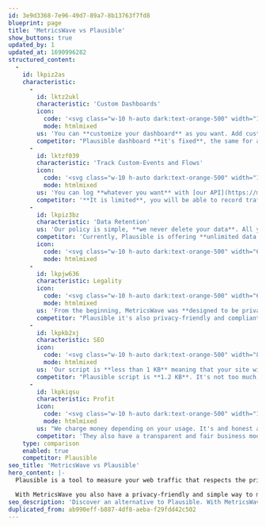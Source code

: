 ```yaml
---
id: 3e9d3368-7e96-49d7-89a7-8b13763f7fd8
blueprint: page
title: 'MetricsWave vs Plausible'
show_buttons: true
updated_by: 1
updated_at: 1690996282
structured_content:
  -
    id: lkpiz2as
    characteristic:
      -
        id: lktz2ukl
        characteristic: 'Custom Dashboards'
        icon:
          code: '<svg class="w-10 h-auto dark:text-orange-500" width="100px" height="100px" viewBox="0 0 24 24" fill="none" xmlns="http://www.w3.org/2000/svg"><g id="SVGRepo_bgCarrier" stroke-width="0"></g><g id="SVGRepo_tracurrentColorerCarrier" stroke-linecurrentcap="round" stroke-linejoin="round"></g><g id="SVGRepo_icurrentColoronCarrier"> <path d="M5.5 15.5C5.5 14.5572 5.5 14.0858 5.79289 13.7929C6.08579 13.5 6.55719 13.5 7.5 13.5H8.5C9.44281 13.5 9.91421 13.5 10.2071 13.7929C10.5 14.0858 10.5 14.5572 10.5 15.5V16.5C10.5 17.4428 10.5 17.9142 10.2071 18.2071C9.91421 18.5 9.44281 18.5 8.5 18.5C7.08579 18.5 6.37868 18.5 5.93934 18.0607C5.5 17.6213 5.5 16.9142 5.5 15.5Z" stroke="currentColor" stroke-width="1.5"></path> <path d="M5.5 8.5C5.5 7.08579 5.5 6.37868 5.93934 5.93934C6.37868 5.5 7.08579 5.5 8.5 5.5C9.44281 5.5 9.91421 5.5 10.2071 5.79289C10.5 6.08579 10.5 6.55719 10.5 7.5V8.5C10.5 9.44281 10.5 9.91421 10.2071 10.2071C9.91421 10.5 9.44281 10.5 8.5 10.5H7.5C6.55719 10.5 6.08579 10.5 5.79289 10.2071C5.5 9.91421 5.5 9.44281 5.5 8.5Z" stroke="currentColor" stroke-width="1.5"></path> <path d="M13.5 15.5C13.5 14.5572 13.5 14.0858 13.7929 13.7929C14.0858 13.5 14.5572 13.5 15.5 13.5H16.5C17.4428 13.5 17.9142 13.5 18.2071 13.7929C18.5 14.0858 18.5 14.5572 18.5 15.5C18.5 16.9142 18.5 17.6213 18.0607 18.0607C17.6213 18.5 16.9142 18.5 15.5 18.5C14.5572 18.5 14.0858 18.5 13.7929 18.2071C13.5 17.9142 13.5 17.4428 13.5 16.5V15.5Z" stroke="currentColor" stroke-width="1.5"></path> <path d="M13.5 7.5C13.5 6.55719 13.5 6.08579 13.7929 5.79289C14.0858 5.5 14.5572 5.5 15.5 5.5C16.9142 5.5 17.6213 5.5 18.0607 5.93934C18.5 6.37868 18.5 7.08579 18.5 8.5C18.5 9.44281 18.5 9.91421 18.2071 10.2071C17.9142 10.5 17.4428 10.5 16.5 10.5H15.5C14.5572 10.5 14.0858 10.5 13.7929 10.2071C13.5 9.91421 13.5 9.44281 13.5 8.5V7.5Z" stroke="currentColor" stroke-width="1.5"></path> <path d="M22 14C22 17.7712 22 19.6569 20.8284 20.8284C19.6569 22 17.7712 22 14 22" stroke="currentColor" stroke-width="1.5" stroke-linecurrentcap="round"></path> <path d="M10 22C6.22876 22 4.34315 22 3.17157 20.8284C2 19.6569 2 17.7712 2 14" stroke="currentColor" stroke-width="1.5" stroke-linecurrentcap="round"></path> <path d="M10 2C6.22876 2 4.34315 2 3.17157 3.17157C2 4.34315 2 6.22876 2 10" stroke="currentColor" stroke-width="1.5" stroke-linecurrentcap="round"></path> <path d="M14 2C17.7712 2 19.6569 2 20.8284 3.17157C22 4.34315 22 6.22876 22 10" stroke="currentColor" stroke-width="1.5" stroke-linecurrentcap="round"></path> </g></svg>'
          mode: htmlmixed
        us: 'You can **customize your dashboard** as you want. Add custom events, graphs, and more.'
        competitor: "Plausible dashboard **it's fixed**, the same for all businesses and applications."
      -
        id: lktzf039
        characteristic: 'Track Custom-Events and Flows'
        icon:
          code: '<svg class="w-10 h-auto dark:text-orange-500" width="104px" height="104px" viewBox="0 0 24 24" fill="none" xmlns="http://www.w3.org/2000/svg"><g id="SVGRepo_bgCarrier" stroke-width="0"></g><g id="SVGRepo_tracurrentColorerCarrier" stroke-linecurrentcap="round" stroke-linejoin="round"></g><g id="SVGRepo_icurrentColoronCarrier"> <path d="M10 22C6.22876 22 4.34315 22 3.17157 20.8284C2 19.6569 2 18.7712 2 15" stroke="currentColor" stroke-width="1.5" stroke-linecurrentcap="round"></path> <path d="M22 15C22 18.7712 22 19.6569 20.8284 20.8284C19.6569 22 17.7712 22 14 22" stroke="currentColor" stroke-width="1.5" stroke-linecurrentcap="round"></path> <path d="M14 2C17.7712 2 19.6569 2 20.8284 3.17157C22 4.34315 22 5.22876 22 9" stroke="currentColor" stroke-width="1.5" stroke-linecurrentcap="round"></path> <path d="M10 2C6.22876 2 4.34315 2 3.17157 3.17157C2 4.34315 2 5.22876 2 9" stroke="currentColor" stroke-width="1.5" stroke-linecurrentcap="round"></path> <path d="M5.89243 14.0598C5.29748 13.3697 5 13.0246 5 12C5 10.9754 5.29747 10.6303 5.89242 9.94021C7.08037 8.56222 9.07268 7 12 7C14.9273 7 16.9196 8.56222 18.1076 9.94021C18.7025 10.6303 19 10.9754 19 12C19 13.0246 18.7025 13.3697 18.1076 14.0598C16.9196 15.4378 14.9273 17 12 17C9.07268 17 7.08038 15.4378 5.89243 14.0598Z" stroke="currentColor" stroke-width="1.5"></path> <currentcircurrentcle currentcx="12" currentcy="12" r="2" stroke="currentColor" stroke-width="1.5"></currentcircurrentcle> </g></svg>'
          mode: htmlmixed
        us: 'You can log **whatever you want** with [our API](https://metricswave.com/documentation/tracking/events). Deploys, forms, sales, signups or logins. Endless possibilities.'
        competitor: '**It is limited**, you will be able to record traffic and little else. You will have to use another tool for more complex cases.'
      -
        id: lkpiz3bz
        characteristic: 'Data Retention'
        us: 'Our policy is simple, **we never delete your data**. All your data will be there until you delete your account.'
        competitor: 'Currently, Plausible is offering **unlimited data retention** for their paid plans.'
        icon:
          code: '<svg class="w-10 h-auto dark:text-orange-500" width="64px" height="64px" viewBox="0 0 24 24" fill="none" xmlns="http://www.w3.org/2000/svg"><g id="SVGRepo_bgCarrier" stroke-width="0"></g><g id="SVGRepo_tracurrentColorerCarrier" stroke-linecurrentcap="round" stroke-linejoin="round"></g><g id="SVGRepo_icurrentColoronCarrier"> <path d="M22 14V12C22 8.22876 22 6.34315 20.8284 5.17157C19.6569 4 17.7712 4 14 4H10C6.22876 4 4.34315 4 3.17157 5.17157C2 6.34315 2 8.22876 2 12V14C2 17.7712 2 19.6569 3.17157 20.8284C4.34315 22 6.22876 22 10 22H14" stroke="currentColor" stroke-width="1.5" stroke-linecurrentcap="round"></path> <path d="M7 4V2.5" stroke="currentColor" stroke-width="1.5" stroke-linecurrentcap="round"></path> <path d="M17 4V2.5" stroke="currentColor" stroke-width="1.5" stroke-linecurrentcap="round"></path> <currentcircurrentcle currentcx="18" currentcy="18" r="3" stroke="currentColor" stroke-width="1.5"></currentcircurrentcle> <path d="M20.5 20.5L22 22" stroke="currentColor" stroke-width="1.5" stroke-linecurrentcap="round"></path> <path d="M2.5 9H21.5" stroke="currentColor" stroke-width="1.5" stroke-linecurrentcap="round"></path> </g></svg>'
          mode: htmlmixed
      -
        id: lkpjw636
        characteristic: Legality
        icon:
          code: '<svg class="w-10 h-auto dark:text-orange-500" width="64px" height="64px" viewBox="0 0 24 24" fill="none" xmlns="http://www.w3.org/2000/svg"><g id="SVGRepo_bgCarrier" stroke-width="0"></g><g id="SVGRepo_tracerCarrier" stroke-linecap="round" stroke-linejoin="round"></g><g id="SVGRepo_iconCarrier"> <path d="M2 14C2 10.2288 2 8.34315 3.17157 7.17157C4.34315 6 6.22876 6 10 6H14C17.7712 6 19.6569 6 20.8284 7.17157C22 8.34315 22 10.2288 22 14C22 17.7712 22 19.6569 20.8284 20.8284C19.6569 22 17.7712 22 14 22H10C6.22876 22 4.34315 22 3.17157 20.8284C2 19.6569 2 17.7712 2 14Z" stroke="currentColor" stroke-width="1.5"></path> <path d="M16 6C16 4.11438 16 3.17157 15.4142 2.58579C14.8284 2 13.8856 2 12 2C10.1144 2 9.17157 2 8.58579 2.58579C8 3.17157 8 4.11438 8 6" stroke="currentColor" stroke-width="1.5"></path> <path d="M17 9C17 9.55228 16.5523 10 16 10C15.4477 10 15 9.55228 15 9C15 8.44772 15.4477 8 16 8C16.5523 8 17 8.44772 17 9Z" fill="currentColor"></path> <path d="M9 9C9 9.55228 8.55228 10 8 10C7.44772 10 7 9.55228 7 9C7 8.44772 7.44772 8 8 8C8.55228 8 9 8.44772 9 9Z" fill="currentColor"></path> </g></svg>'
          mode: htmlmixed
        us: 'From the beginning, MetricsWave was **designed to be privacy friendly and compliant with GDPR**.'
        competitor: "Plausible it's also privacy-friendly and compliant with european laws."
      -
        id: lkpkb2xj
        characteristic: SEO
        icon:
          code: '<svg class="w-10 h-auto dark:text-orange-500" width="89px" height="89px" viewBox="0 0 24 24" fill="none" xmlns="http://www.w3.org/2000/svg"><g id="SVGRepo_bgCarrier" stroke-width="0"></g><g id="SVGRepo_tracerCarrier" stroke-linecap="round" stroke-linejoin="round"></g><g id="SVGRepo_iconCarrier"> <path d="M12.0002 16C6.24021 16 5.21983 10.2595 5.03907 5.70647C4.98879 4.43998 4.96365 3.80673 5.43937 3.22083C5.91508 2.63494 6.48445 2.53887 7.62318 2.34674C8.74724 2.15709 10.2166 2 12.0002 2C13.7837 2 15.2531 2.15709 16.3771 2.34674C17.5159 2.53887 18.0852 2.63494 18.5609 3.22083C19.0367 3.80673 19.0115 4.43998 18.9612 5.70647C18.7805 10.2595 17.7601 16 12.0002 16Z" stroke="currentColor" stroke-width="1.5"></path> <path d="M11 8L12.5 6.5V10.5" stroke="currentColor" stroke-width="1.5" stroke-linecap="round" stroke-linejoin="round"></path> <path d="M19 5L19.9486 5.31621C20.9387 5.64623 21.4337 5.81124 21.7168 6.20408C22 6.59692 22 7.11873 21.9999 8.16234L21.9999 8.23487C21.9999 9.09561 21.9999 9.52598 21.7927 9.87809C21.5855 10.2302 21.2093 10.4392 20.4569 10.8572L17.5 12.5" stroke="currentColor" stroke-width="1.5"></path> <path d="M4.99994 5L4.05132 5.31621C3.06126 5.64623 2.56623 5.81124 2.2831 6.20408C1.99996 6.59692 1.99997 7.11873 2 8.16234L2 8.23487C2.00003 9.09561 2.00004 9.52598 2.20723 9.87809C2.41441 10.2302 2.79063 10.4392 3.54305 10.8572L6.49994 12.5" stroke="currentColor" stroke-width="1.5"></path> <path d="M12 16V19" stroke="currentColor" stroke-width="1.5" stroke-linecap="round"></path> <path d="M15.5 22H8.5L8.83922 20.3039C8.93271 19.8365 9.34312 19.5 9.8198 19.5H14.1802C14.6569 19.5 15.0673 19.8365 15.1608 20.3039L15.5 22Z" stroke="currentColor" stroke-width="1.5" stroke-linecap="round" stroke-linejoin="round"></path> <path d="M18 22H6" stroke="currentColor" stroke-width="1.5" stroke-linecap="round"></path> </g></svg>'
          mode: htmlmixed
        us: 'Our script is **less than 1 KB** meaning that your site will load faster and your page performance will be better.'
        competitor: "Plausible script is **1.2 KB**. It's not too much, but bigger than our."
      -
        id: lkpkiqsu
        characteristic: Profit
        icon:
          code: '<svg class="w-10 h-auto dark:text-orange-500" width="122px" height="122px" viewBox="0 0 24 24" fill="none" xmlns="http://www.w3.org/2000/svg"><g id="SVGRepo_bgCarrier" stroke-width="0"></g><g id="SVGRepo_tracurrentColorerCarrier" stroke-linecurrentcap="round" stroke-linejoin="round"></g><g id="SVGRepo_icurrentColoronCarrier"> <path d="M12 22C17.5228 22 22 17.5228 22 12C22 6.47715 17.5228 2 12 2C6.47715 2 2 6.47715 2 12C2 13.5997 2.37562 15.1116 3.04346 16.4525C3.22094 16.8088 3.28001 17.2161 3.17712 17.6006L2.58151 19.8267C2.32295 20.793 3.20701 21.677 4.17335 21.4185L6.39939 20.8229C6.78393 20.72 7.19121 20.7791 7.54753 20.9565C8.88837 21.6244 10.4003 22 12 22Z" stroke="currentColor" stroke-width="1.5"></path> <path d="M12 15.3333C13.1046 15.3333 14 14.5871 14 13.6667C14 12.7462 13.1046 12 12 12C10.8954 12 10 11.2538 10 10.3333C10 9.41286 10.8954 8.66667 12 8.66667M12 15.3333C10.8954 15.3333 10 14.5871 10 13.6667M12 15.3333V16M12 8V8.66667M12 8.66667C13.1046 8.66667 14 9.41286 14 10.3333" stroke="currentColor" stroke-width="1.5" stroke-linecurrentcap="round"></path> </g></svg>'
          mode: htmlmixed
        us: "We charge money depending on your usage. It's and honest and fair business model. We don't sell or share your data."
        competitor: 'They also have a transparent and fair business model where you have to pay for usage.'
    type: comparison
    enabled: true
    competitor: Plausible
seo_title: 'MetricsWave vs Plausible'
hero_content: |-
  Plausible is a tool to measure your web traffic that respects the privacy of your users, it is simple to understand, **but it does not allow you to record complex flows such as forms, sales funnels, registration, etc.**

  With MetricsWave you also have a privacy-friendly and simple way to measure your traffic, but it's customizable and you have an [API to measure everything](https://metricswave.com/documentation/tracking/events), not just traffic.
seo_description: 'Discover an alternative to Plausible. With MetricsWave you will be able to measure your traffic, but also the behavior of your users with customized events.'
duplicated_from: ab990eff-b887-4df8-aeba-f29fdd42c502
---
```

